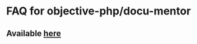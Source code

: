 FAQ for objective-php/docu-mentor
===============================
Available [here]
---------------

[here]: objective-php.org

